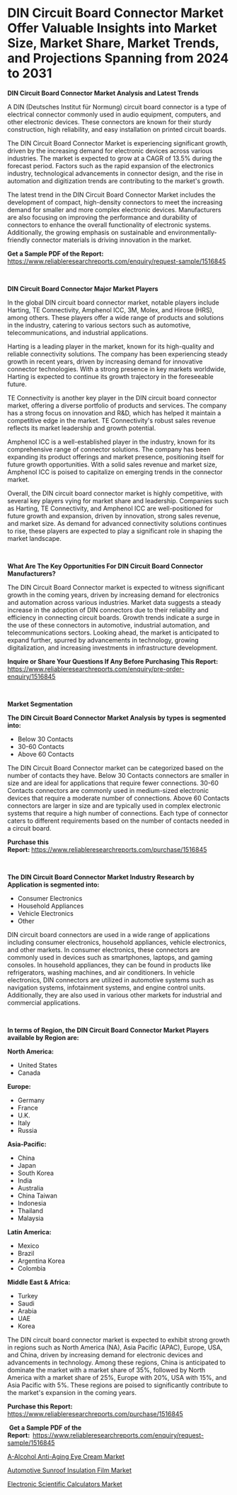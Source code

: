 <p><h1>DIN Circuit Board Connector Market Offer Valuable Insights into Market Size, Market Share, Market Trends, and Projections Spanning from 2024 to 2031</h1></p><p><strong>DIN Circuit Board Connector Market Analysis and Latest Trends</strong></p>
<p><p>A DIN (Deutsches Institut für Normung) circuit board connector is a type of electrical connector commonly used in audio equipment, computers, and other electronic devices. These connectors are known for their sturdy construction, high reliability, and easy installation on printed circuit boards.</p><p>The DIN Circuit Board Connector Market is experiencing significant growth, driven by the increasing demand for electronic devices across various industries. The market is expected to grow at a CAGR of 13.5% during the forecast period. Factors such as the rapid expansion of the electronics industry, technological advancements in connector design, and the rise in automation and digitization trends are contributing to the market's growth.</p><p>The latest trend in the DIN Circuit Board Connector Market includes the development of compact, high-density connectors to meet the increasing demand for smaller and more complex electronic devices. Manufacturers are also focusing on improving the performance and durability of connectors to enhance the overall functionality of electronic systems. Additionally, the growing emphasis on sustainable and environmentally-friendly connector materials is driving innovation in the market.</p></p>
<p><strong>Get a Sample PDF of the Report:&nbsp;</strong> <a href="https://www.reliableresearchreports.com/enquiry/request-sample/1516845">https://www.reliableresearchreports.com/enquiry/request-sample/1516845</a></p>
<p>&nbsp;</p>
<p><strong>DIN Circuit Board Connector Major Market Players</strong></p>
<p><p>In the global DIN circuit board connector market, notable players include Harting, TE Connectivity, Amphenol ICC, 3M, Molex, and Hirose (HRS), among others. These players offer a wide range of products and solutions in the industry, catering to various sectors such as automotive, telecommunications, and industrial applications.</p><p>Harting is a leading player in the market, known for its high-quality and reliable connectivity solutions. The company has been experiencing steady growth in recent years, driven by increasing demand for innovative connector technologies. With a strong presence in key markets worldwide, Harting is expected to continue its growth trajectory in the foreseeable future.</p><p>TE Connectivity is another key player in the DIN circuit board connector market, offering a diverse portfolio of products and services. The company has a strong focus on innovation and R&D, which has helped it maintain a competitive edge in the market. TE Connectivity's robust sales revenue reflects its market leadership and growth potential.</p><p>Amphenol ICC is a well-established player in the industry, known for its comprehensive range of connector solutions. The company has been expanding its product offerings and market presence, positioning itself for future growth opportunities. With a solid sales revenue and market size, Amphenol ICC is poised to capitalize on emerging trends in the connector market.</p><p>Overall, the DIN circuit board connector market is highly competitive, with several key players vying for market share and leadership. Companies such as Harting, TE Connectivity, and Amphenol ICC are well-positioned for future growth and expansion, driven by innovation, strong sales revenue, and market size. As demand for advanced connectivity solutions continues to rise, these players are expected to play a significant role in shaping the market landscape.</p></p>
<p>&nbsp;</p>
<p><strong>What Are The Key Opportunities For DIN Circuit Board Connector Manufacturers?</strong></p>
<p><p>The DIN Circuit Board Connector market is expected to witness significant growth in the coming years, driven by increasing demand for electronics and automation across various industries. Market data suggests a steady increase in the adoption of DIN connectors due to their reliability and efficiency in connecting circuit boards. Growth trends indicate a surge in the use of these connectors in automotive, industrial automation, and telecommunications sectors. Looking ahead, the market is anticipated to expand further, spurred by advancements in technology, growing digitalization, and increasing investments in infrastructure development.</p></p>
<p><strong>Inquire or Share Your Questions If Any Before Purchasing This Report:</strong> <a href="https://www.reliableresearchreports.com/enquiry/pre-order-enquiry/1516845">https://www.reliableresearchreports.com/enquiry/pre-order-enquiry/1516845</a></p>
<p>&nbsp;</p>
<p><strong>Market Segmentation</strong></p>
<p><strong>The DIN Circuit Board Connector Market Analysis by types is segmented into:</strong></p>
<p><ul><li>Below 30 Contacts</li><li>30-60 Contacts</li><li>Above 60 Contacts</li></ul></p>
<p><p>The DIN Circuit Board Connector market can be categorized based on the number of contacts they have. Below 30 Contacts connectors are smaller in size and are ideal for applications that require fewer connections. 30-60 Contacts connectors are commonly used in medium-sized electronic devices that require a moderate number of connections. Above 60 Contacts connectors are larger in size and are typically used in complex electronic systems that require a high number of connections. Each type of connector caters to different requirements based on the number of contacts needed in a circuit board.</p></p>
<p><strong>Purchase this Report:&nbsp;</strong><a href="https://www.reliableresearchreports.com/purchase/1516845">https://www.reliableresearchreports.com/purchase/1516845</a></p>
<p>&nbsp;</p>
<p><strong>The DIN Circuit Board Connector Market Industry Research by Application is segmented into:</strong></p>
<p><ul><li>Consumer Electronics</li><li>Household Appliances</li><li>Vehicle Electronics</li><li>Other</li></ul></p>
<p><p>DIN circuit board connectors are used in a wide range of applications including consumer electronics, household appliances, vehicle electronics, and other markets. In consumer electronics, these connectors are commonly used in devices such as smartphones, laptops, and gaming consoles. In household appliances, they can be found in products like refrigerators, washing machines, and air conditioners. In vehicle electronics, DIN connectors are utilized in automotive systems such as navigation systems, infotainment systems, and engine control units. Additionally, they are also used in various other markets for industrial and commercial applications.</p></p>
<p>&nbsp;</p>
<p><strong>In terms of Region, the DIN Circuit Board Connector Market Players available by Region are:</strong></p>
<p>
    <p> <strong> North America: </strong>
        <ul>
            <li>United States</li>
            <li>Canada</li>
        </ul>
        </p> 
    <p> <strong> Europe: </strong>
        <ul>
            <li>Germany</li>
            <li>France</li>
            <li>U.K.</li>
            <li>Italy</li>
            <li>Russia</li>
        </ul>
        </p> 
    <p> <strong> Asia-Pacific: </strong>
        <ul>
            <li>China</li>
            <li>Japan</li>
            <li>South Korea</li>
            <li>India</li>
            <li>Australia</li>
            <li>China Taiwan</li>
            <li>Indonesia</li>
            <li>Thailand</li>
            <li>Malaysia</li>
        </ul>
        </p> 
    <p> <strong> Latin America: </strong>
        <ul>
            <li>Mexico</li>
            <li>Brazil</li>
            <li>Argentina Korea</li>
            <li>Colombia</li>
        </ul>
        </p> 
    <p> <strong> Middle East & Africa: </strong>
        <ul>
            <li>Turkey</li>
            <li>Saudi</li>
            <li>Arabia</li>
            <li>UAE</li>
            <li>Korea</li>
        </ul>
    </p>
    </p>
<p><p>The DIN circuit board connector market is expected to exhibit strong growth in regions such as North America (NA), Asia Pacific (APAC), Europe, USA, and China, driven by increasing demand for electronic devices and advancements in technology. Among these regions, China is anticipated to dominate the market with a market share of 35%, followed by North America with a market share of 25%, Europe with 20%, USA with 15%, and Asia Pacific with 5%. These regions are poised to significantly contribute to the market's expansion in the coming years.</p></p>
<p><strong>Purchase this Report: </strong><a href="https://www.reliableresearchreports.com/purchase/1516845">https://www.reliableresearchreports.com/purchase/1516845</a></p>
<p>&nbsp;<strong>Get a Sample PDF of the Report:&nbsp;&nbsp;</strong><a href="https://www.reliableresearchreports.com/enquiry/request-sample/1516845">https://www.reliableresearchreports.com/enquiry/request-sample/1516845</a></p>
<p><strong></strong></p>
<p><p><a href="https://view.publitas.com/reportprime-1/a-alcohol-anti-aging-eye-cream-market-size-and-growth-market-segmentation-regional-and-country-breakdowns-and-market-trends-for-period-from-2024-2031/">A-Alcohol Anti-Aging Eye Cream Market</a></p><p><a href="https://view.publitas.com/reportprime-1/automotive-sunroof-insulation-film-market-size-share-trends-analysis-report-by-application-regional-outlook-competitive-strategies-and-segment-forecasts-2024-2031/">Automotive Sunroof Insulation Film Market</a></p><p><a href="https://view.publitas.com/reportprime-1/electronic-scientific-calculators-market-size-reflecting-a-forecast-till-2031-market-by-type-by-application-and-by-geography/">Electronic Scientific Calculators Market</a></p></p>